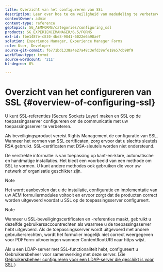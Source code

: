 ```yaml
---
title: Overzicht van het configureren van SSL
description: Leer over hoe te om veiligheid van mededeling te verbeteren door SSL te vormen.
contentOwner: admin
content-type: reference
geptopics: SG_AEMFORMS/categories/configuring_ssl
products: SG_EXPERIENCEMANAGER/6.5/FORMS
exl-id: fbe1487e-c830-4be8-9841-6022e6a98ae7
solution: Experience Manager, Experience Manager Forms
role: User, Developer
source-git-commit: f6771bd1338a4e27a48c3efd39efe18e57cb98f9
workflow-type: tm+mt
source-wordcount: '211'
ht-degree: 0%

---
```


# Overzicht van het configureren van SSL {#overview-of-configuring-ssl}

U kunt SSL-referenties (Secure Sockets Layer) maken en SSL op de toepassingsserver configureren om de communicatie met uw toepassingsserver te verbeteren.

Als beveiligingsproduct vereist Rights Management de configuratie van SSL. Wanneer het vormen van SSL certificaten, zorg ervoor dat u slechts sleutels RSA gebruikt. SSL-certificaten met DSA-sleutels worden niet ondersteund.

De verstrekte informatie is van toepassing op kant-en-klare, automatische en handmatige installaties. Het biedt een voorbeeld van een methode om SSL te vormen. U kunt andere methodes ook gebruiken die voor uw netwerk of organisatie geschikter zijn.

>[!NOTE]
>
>Het wordt aanbevolen dat u de installatie, configuratie en implementatie van uw AEM formuliermodules voltooit en ervoor zorgt dat de producten correct worden uitgevoerd voordat u SSL op de toepassingsserver configureert.

>[!NOTE]
>
>Wanneer u SSL-beveiligingscertificaten en -referenties maakt, gebruikt u dezelfde gebruikersaccountrechten als waarmee u de toepassingsserver hebt uitgevoerd. Als de toepassingsserver wordt uitgevoerd met andere gebruikersrechten, wordt het formulier mogelijk niet correct weergegeven voor PDFForm-uitvoeringen wanneer ContentRootURI naar https wijst.

Als u een LDAP-server met SSL-functionaliteit hebt, configureert u Gebruikersbeheer voor samenwerking met deze server. (Zie [Gebruikersbeheer configureren voor een LDAP-server die geschikt is voor SSL](/help/forms/using/admin-help/configure-user-management-ssl-enabled.md#configure-user-management-for-an-ssl-enabled-ldap-server).)
